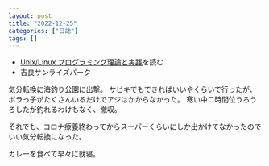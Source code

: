 ```yaml
---
layout: post
title: "2022-12-25"
categories: ["日誌"]
tags: []
---
```


- [Unix/Linux プログラミング理論と実践](https://www.amazon.co.jp/dp/4048700219)を読む
- 吉良サンライズパーク

気分転換に海釣り公園に出撃。
サビキでもできればいいやくらいで行ったが、ボラっ子がたくさんいるだけでアジはかからなかった。
寒い中二時間位うろうろしたが釣れるわけもなく、撤収。

それでも、コロナ療養終わってからスーパーくらいにしか出かけてなかったのでいい気分転換になった。

カレーを食べて早々に就寝。
